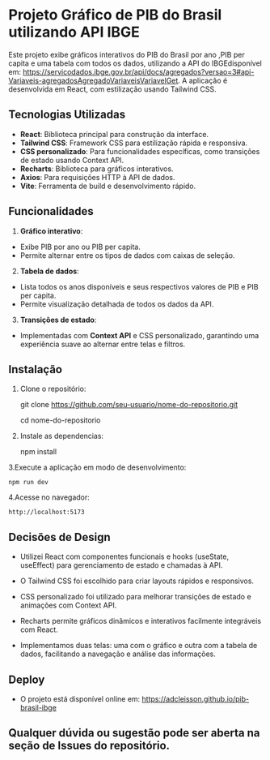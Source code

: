 
# Projeto Gráfico de PIB do Brasil utilizando API IBGE

Este projeto exibe gráficos interativos do PIB do Brasil por ano ,PIB per capita e uma tabela com todos os dados, utilizando a API do IBGEdisponível em: https://servicodados.ibge.gov.br/api/docs/agregados?versao=3#api-Variaveis-agregadosAgregadoVariaveisVariavelGet. A aplicação é desenvolvida em React, com estilização usando Tailwind CSS.

## Tecnologias Utilizadas

- **React**: Biblioteca principal para construção da interface.
- **Tailwind CSS**: Framework CSS para estilização rápida e responsiva.
- **CSS personalizado**: Para funcionalidades específicas, como transições de estado usando Context API.
- **Recharts**: Biblioteca para gráficos interativos.
- **Axios**: Para requisições HTTP à API de dados.
- **Vite**: Ferramenta de build e desenvolvimento rápido.

## Funcionalidades

1. **Gráfico interativo**: 
- Exibe PIB por ano ou PIB per capita.
- Permite alternar entre os tipos de dados com caixas de seleção.

2. **Tabela de dados**: 
- Lista todos os anos disponíveis e seus respectivos valores de PIB e PIB per capita.
- Permite visualização detalhada de todos os dados da API.

3. **Transições de estado**: 
- Implementadas com **Context API** e CSS personalizado, garantindo uma experiência suave ao alternar entre telas e filtros.

## Instalação

1. Clone o repositório:
   
    git clone https://github.com/seu-usuario/nome-do-repositorio.git
   
    cd nome-do-repositorio

2. Instale as dependencias:

    npm install

3.Execute a aplicação em modo de desenvolvimento:

    npm run dev

4.Acesse no navegador:

    http://localhost:5173

## Decisões de Design

- Utilizei React com componentes funcionais e hooks (useState, useEffect) para gerenciamento de estado e chamadas à API.

-    O Tailwind CSS foi escolhido para criar layouts rápidos e responsivos.

  -  CSS personalizado foi utilizado para melhorar transições de estado e animações com Context API.

   - Recharts permite gráficos dinâmicos e interativos facilmente integráveis com React.

   - Implementamos duas telas: uma com o gráfico e outra com a tabela de dados, facilitando a navegação e análise das informações.

## Deploy

- O projeto está disponível online em:
    https://adcleisson.github.io/pib-brasil-ibge

## Qualquer dúvida ou sugestão pode ser aberta na seção de Issues do repositório.
